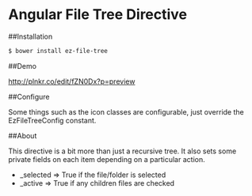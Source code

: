 Angular File Tree Directive
===========================

##Installation

```bash
$ bower install ez-file-tree
```

##Demo

http://plnkr.co/edit/fZN0Dx?p=preview

##Configure

Some things such as the icon classes are configurable, just override the EzFileTreeConfig constant.

##About

This directive is a bit more than just a recursive tree. It also sets some private 
fields on each item depending on a particular action.

- _selected => True if the file/folder is selected
- _active => True if any children files are checked


